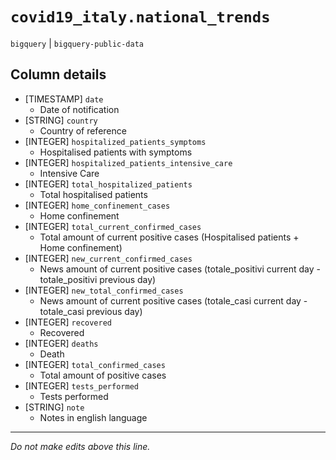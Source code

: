 # `covid19_italy.national_trends`
`bigquery` | `bigquery-public-data`

## Column details
* [TIMESTAMP] `date`
  - Date of notification
* [STRING]    `country`
  - Country of reference
* [INTEGER]   `hospitalized_patients_symptoms`
  - Hospitalised patients with symptoms
* [INTEGER]   `hospitalized_patients_intensive_care`
  - Intensive Care
* [INTEGER]   `total_hospitalized_patients`
  - Total hospitalised patients
* [INTEGER]   `home_confinement_cases`
  - Home confinement
* [INTEGER]   `total_current_confirmed_cases`
  - Total amount of current positive cases (Hospitalised patients + Home confinement)
* [INTEGER]   `new_current_confirmed_cases`
  - News amount of current positive cases (totale_positivi current day - totale_positivi previous day)
* [INTEGER]   `new_total_confirmed_cases`
  - News amount of current positive cases (totale_casi current day - totale_casi previous day)
* [INTEGER]   `recovered`
  - Recovered
* [INTEGER]   `deaths`
  - Death
* [INTEGER]   `total_confirmed_cases`
  - Total amount of positive cases
* [INTEGER]   `tests_performed`
  - Tests performed
* [STRING]    `note`
  - Notes in english language

-------------------------------------------------------------------------------
*Do not make edits above this line.*
